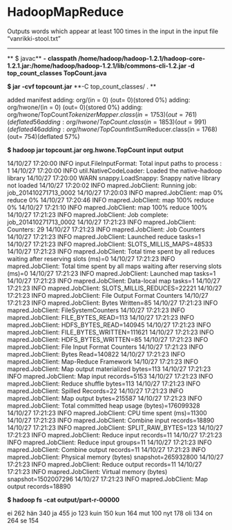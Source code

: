 HadoopMapReduce
===============

Outputs words which appear at least 100 times in the input in the input file “vanrikki-stool.txt”


****************************************************

** $ javac** **-**
**classpath /home/hadoop/hadoop-1.2.1/hadoop-core-1.2.1.jar:/home/hadoop/hadoop-1.2.1/lib/commons-cli-1.2.jar -d** **top_count_classes TopCount.java**


**$ jar** **-cvf topcount.jar** **-C top_count_classes/ . ** 

added manifest
adding: org/(in = 0) (out= 0)(stored 0%)
adding: org/hwone/(in = 0) (out= 0)(stored 0%)
adding: org/hwone/TopCount$TokenizerMapper.class(in = 1753) (out= 761)(deflated 56%)
adding: org/hwone/TopCount.class(in = 1853) (out= 991)(deflated 46%)
adding: org/hwone/TopCount$IntSumReducer.class(in = 1768) (out= 754)(deflated 57%)

**$ hadoop jar topcount.jar org.hwone.TopCount input** **output**


14/10/27 17:20:00 INFO input.FileInputFormat: Total input paths to process : 1
14/10/27 17:20:00 INFO util.NativeCodeLoader: Loaded the native-hadoop library
14/10/27 17:20:00 WARN snappy.LoadSnappy: Snappy native library not loaded
14/10/27 17:20:02 INFO mapred.JobClient: Running job: job_201410271713_0002
14/10/27 17:20:03 INFO mapred.JobClient:  map 0% reduce 0%
14/10/27 17:20:46 INFO mapred.JobClient:  map 100% reduce 0%
14/10/27 17:21:10 INFO mapred.JobClient:  map 100% reduce 100%
14/10/27 17:21:23 INFO mapred.JobClient: Job complete: job_201410271713_0002
14/10/27 17:21:23 INFO mapred.JobClient: Counters: 29
14/10/27 17:21:23 INFO mapred.JobClient:   Job Counters 
14/10/27 17:21:23 INFO mapred.JobClient:     Launched reduce tasks=1
14/10/27 17:21:23 INFO mapred.JobClient:     SLOTS_MILLIS_MAPS=48533
14/10/27 17:21:23 INFO mapred.JobClient:     Total time spent by all reduces waiting after reserving slots (ms)=0
14/10/27 17:21:23 INFO mapred.JobClient:     Total time spent by all maps waiting after reserving slots (ms)=0
14/10/27 17:21:23 INFO mapred.JobClient:     Launched map tasks=1
14/10/27 17:21:23 INFO mapred.JobClient:     Data-local map tasks=1
14/10/27 17:21:23 INFO mapred.JobClient:     SLOTS_MILLIS_REDUCES=22221
14/10/27 17:21:23 INFO mapred.JobClient:   File Output Format Counters 
14/10/27 17:21:23 INFO mapred.JobClient:     Bytes Written=85
14/10/27 17:21:23 INFO mapred.JobClient:   FileSystemCounters
14/10/27 17:21:23 INFO mapred.JobClient:     FILE_BYTES_READ=113
14/10/27 17:21:23 INFO mapred.JobClient:     HDFS_BYTES_READ=140945
14/10/27 17:21:23 INFO mapred.JobClient:     FILE_BYTES_WRITTEN=111621
14/10/27 17:21:23 INFO mapred.JobClient:     HDFS_BYTES_WRITTEN=85
14/10/27 17:21:23 INFO mapred.JobClient:   File Input Format Counters 
14/10/27 17:21:23 INFO mapred.JobClient:     Bytes Read=140822
14/10/27 17:21:23 INFO mapred.JobClient:   Map-Reduce Framework
14/10/27 17:21:23 INFO mapred.JobClient:     Map output materialized bytes=113
14/10/27 17:21:23 INFO mapred.JobClient:     Map input records=5153
14/10/27 17:21:23 INFO mapred.JobClient:     Reduce shuffle bytes=113
14/10/27 17:21:23 INFO mapred.JobClient:     Spilled Records=22
14/10/27 17:21:23 INFO mapred.JobClient:     Map output bytes=215587
14/10/27 17:21:23 INFO mapred.JobClient:     Total committed heap usage (bytes)=176099328
14/10/27 17:21:23 INFO mapred.JobClient:     CPU time spent (ms)=11300
14/10/27 17:21:23 INFO mapred.JobClient:     Combine input records=18890
14/10/27 17:21:23 INFO mapred.JobClient:     SPLIT_RAW_BYTES=123
14/10/27 17:21:23 INFO mapred.JobClient:     Reduce input records=11
14/10/27 17:21:23 INFO mapred.JobClient:     Reduce input groups=11
14/10/27 17:21:23 INFO mapred.JobClient:     Combine output records=11
14/10/27 17:21:23 INFO mapred.JobClient:     Physical memory (bytes) snapshot=265932800
14/10/27 17:21:23 INFO mapred.JobClient:     Reduce output records=11
14/10/27 17:21:23 INFO mapred.JobClient:     Virtual memory (bytes) snapshot=1502007296
14/10/27 17:21:23 INFO mapred.JobClient:     Map output records=18890

**$ hadoop fs** **-cat output/part-r-00000**

ei	262
hän	340
ja	455
jo	123
kuin	150
kun	164
mut	100
nyt	178
oli	134
on	264
se	154

